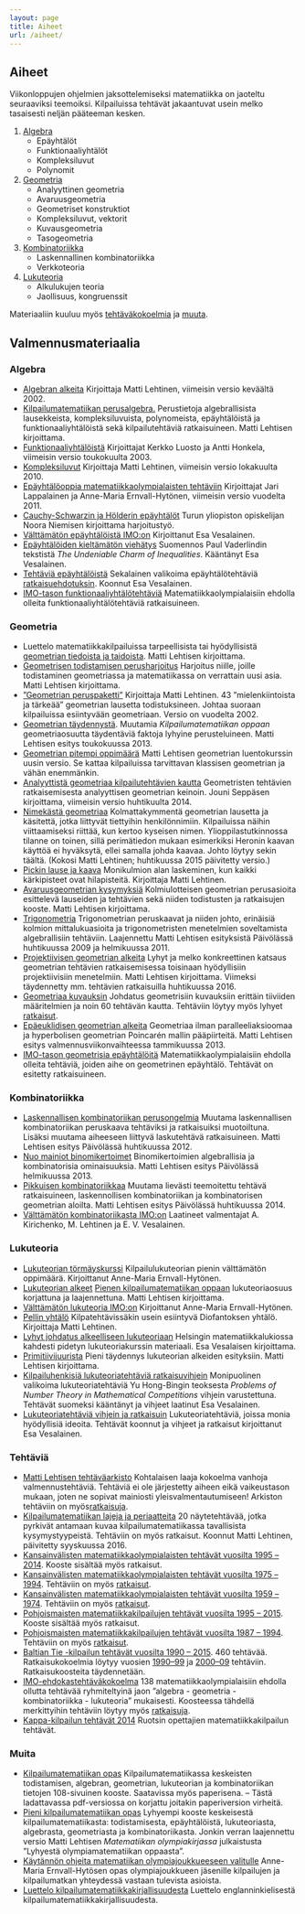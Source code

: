 ```yaml
---
layout: page
title: Aiheet
url: /aiheet/
---
```

## <a name="teemat"></a>Aiheet

Viikonloppujen ohjelmien jaksottelemiseksi matematiikka on jaoteltu
seuraaviksi teemoiksi. Kilpailuissa tehtävät jakaantuvat usein melko
tasaisesti neljän pääteeman kesken.

1.  [Algebra](#algebra)
    *   Epäyhtälöt
    *   Funktionaaliyhtälöt
    *   Kompleksiluvut
    *   Polynomit
2.  [Geometria](#geometria)
    *   Analyyttinen geometria
    *   Avaruusgeometria
    *   Geometriset konstruktiot
    *   Kompleksiluvut, vektorit
    *   Kuvausgeometria
    *   Tasogeometria
3.  [Kombinatoriikka](#kombinatoriikka)
    *   Laskennallinen kombinatoriikka
    *   Verkkoteoria
4.  [Lukuteoria](#lukuteoria)
    *   Alkulukujen teoria
    *   Jaollisuus, kongruenssit

Materiaaliin kuuluu myös [tehtäväkokoelmia](#tehtavat) ja [muuta](#muita).

## Valmennus&shy;materiaalia

### <a name="algebra"></a>Algebra

*   [Algebran alkeita](/kirjallisuus/alg02.pdf)
    Kirjoittaja Matti Lehtinen, viimeisin versio keväältä 2002.
*   [Kilpailumatematiikan perusalgebra.](/kirjallisuus/perusalgebra.pdf)
     Perustietoja algebrallisista lausekkeista, kompleksi&shy;luvuista, polynomeista,
	 epäyhtälöistä ja funktionaali&shy;yhtälöistä sekä kilpailutehtäviä ratkaisuineen.
	 Matti Lehtisen kirjoittama.
*   [Funktionaaliyhtälöistä](/kirjallisuus/fy.pdf)
    Kirjoittajat Kerkko Luosto ja Antti Honkela, viimeisin versio toukokuulta 2003.
*   [Kompleksiluvut](/kirjallisuus/kompleksiluvut.pdf)
    Kirjoittaja Matti Lehtinen, viimeisin versio lokakuulta 2010.
*   [Epäyhtälöoppia matematiikka&shy;olympialaisten tehtäviin](/kirjallisuus/eykirja.pdf)
    Kirjoittajat Jari Lappalainen ja Anne-Maria Ernvall-Hytönen, viimeisin versio vuodelta 2011.
*   [Cauchy-Schwarzin ja Hölderin epäyhtälöt](/kirjallisuus/Holderey.pdf)
    Turun yliopiston opiskelijan Noora Niemisen kirjoittama harjoitustyö.
*   [Välttämätön epäyhtälöistä IMO:on](/kirjallisuus/imo_epayht.pdf)
    Kirjoittanut Esa Vesalainen.
*   [Epäyhtälöiden kieltämätön viehätys](/kirjallisuus/vaderlind.pdf)
    Suomennos Paul Vaderlindin tekstistä _The Undeniable Charm of Inequalities_.
	Kääntänyt Esa Vesalainen.
*   [Tehtäviä epäyhtälöistä](/kirjallisuus/inequalities.pdf)
    Sekalainen valikoima epäyhtälö&shy;tehtäviä
    [ratkaisuehdotuksin](/kirjallisuus/inequalities_solutions.pdf).
	Koonnut Esa Vesalainen.
*   [IMO-tason funktionaaliyhtälötehtäviä](/kirjallisuus/imoehdfnyht.pdf)
    Matematiikka&shy;olympialaisiin ehdolla olleita funktionaali&shy;yhtälö&shy;tehtäviä ratkaisuineen.

### <a name="geometria"></a>Geometria

*   Luettelo matematiikka&shy;kilpailuissa tarpeellisista tai hyödyllisistä
	[geometrian tiedoista ja taidoista](/kirjallisuus/geompakko.pdf).
    Matti Lehtisen kirjoittama.
*   [Geometrisen todistamisen perusharjoitus](/kirjallisuus/geomtodharj.pdf)
	Harjoitus niille, joille todistaminen geometriassa ja matematiikassa on
	verrattain uusi asia. Matti Lehtisen kirjoittama.
*   [”Geometrian peruspaketti”](/kirjallisuus/geomperusp.pdf)
	Kirjoittaja Matti Lehtinen. 43 ”mielenkiintoista ja tärkeää” geometrian
	lausetta todistuksineen. Johtaa suoraan kilpailuissa esiintyvään geometriaan.
	Versio on vuodelta 2002.
*   [Geometrian täydennystä](/kirjallisuus/geomlis13.pdf).
	Muutamia _Kilpailumatematiikan oppaan_ geometriaosuutta täydentäviä faktoja
	lyhyine perusteluineen. Matti Lehtisen esitys toukokuussa 2013.
*   [Geometrian pitempi oppimäärä](http://www.elisanet.fi/matti.t.lehtinen/Geom2016kaikki.pdf)
	Matti Lehtisen geometrian luentokurssin uusin versio. Se kattaa kilpailuissa
	tarvittavan klassisen geometrian ja vähän enemmänkin. 
*   [Analyyttistä geometriaa kilpailutehtävien kautta](/kirjallisuus/ag.pdf)
    Geometristen tehtävien ratkaisemisesta analyyttisen geometrian keinoin.
	Jouni Seppäsen kirjoittama, viimeisin versio huhtikuulta 2014.
*   [Nimekästä geometriaa](/kirjallisuus/nimigeom.pdf)
    Kolmattakymmentä geometrian lausetta ja käsitettä, jotka liittyvät tiettyihin
	henkilönnimiin. Kilpailuissa näihin viittaamiseksi riittää, kun kertoo kyseisen nimen.
	Ylioppilastutkinnossa tilanne on toinen, sillä perimätiedon mukaan esimerkiksi
	Heronin kaavan käyttöä ei hyväksytä, ellei samalla johda kaavaa.
	Johto löytyy sekin täältä. (Kokosi Matti Lehtinen; huhtikuussa 2015 päivitetty versio.)
*   [Pickin lause ja kaava](/kirjallisuus/pick.pdf)
    Monikulmion alan laskeminen, kun kaikki kärkipisteet ovat hilapisteitä. Kirjoittaja Matti Lehtinen.
*   [Avaruusgeometrian kysymyksiä](/kirjallisuus/avgeom.pdf)
	Kolmiulotteisen geometrian perusasioita esittelevä lauseiden ja tehtävien
	sekä niiden todistusten ja ratkaisujen kooste. Matti Lehtisen kirjoittama.
*   [Trigonometria](/kirjallisuus/trig.pdf)
	Trigonometrian peruskaavat ja niiden johto, erinäisiä kolmion mittalukuasioita
	ja trigonometristen menetelmien soveltamista algebrallisiin tehtäviin.
	Laajennettu Matti Lehtisen esityksistä Päivölässä huhtikuussa 2009 ja helmikuussa 2011.
*   [Projektiivisen geometrian alkeita](/kirjallisuus/projgeom.pdf)
	Lyhyt ja melko konkreettinen katsaus geometrian tehtävien ratkaisemisessa
	toisinaan hyödyllisiin projektiivisiin menetelmiin. Matti Lehtisen kirjoittama. Viimeksi täydennetty mm. tehtävien ratkaisuilla huhtikuussa 2016.
*   [Geometriaa kuvauksin](/kirjallisuus/geomkuvteht.pdf)
    Johdatus geometrisiin kuvauksiin erittäin tiiviiden määritelmien ja noin 60 tehtävän
	kautta. Tehtäviin löytyy myös lyhyet [ratkaisut](/kirjallisuus/geomkuvratk.pdf).
*   [Epäeuklidisen geometrian alkeita](/kirjallisuus/eeukl.pdf)
    Geometriaa ilman paralleeliaksioomaa ja hyperbolisen geometrian Poincarén mallin
	pääpiirteitä. Matti Lehtisen esitys valmennusviikonvaihteessa tammikuussa 2013.
*   [IMO-tason geometrisia epäyhtälöitä](/kirjallisuus/imoehdgeomey.pdf)
	Matematiikka&shy;olympialaisiin ehdolla olleita tehtäviä, joiden aihe on geometrinen epäyhtälö.
	Tehtävät on esitetty ratkaisuineen.

### <a name="kombinatoriikka"></a>Kombinatoriikka

*   [Laskennallisen kombinatoriikan perusongelmia](/kirjallisuus/laskkomb.pdf)
    Muutama laskennallisen kombinatoriikan peruskaava tehtäviksi ja ratkaisuiksi
	muotoiltuna. Lisäksi muutama aiheeseen liittyvä laskutehtävä ratkaisuineen.
	Matti Lehtisen esitys Päivölässä huhtikuussa 2012.
*   [Nuo mainiot binomikertoimet](/kirjallisuus/binomikert.pdf)
	Binomikertoimien algebrallisia ja kombinatorisia ominaisuuksia. Matti Lehtisen
	esitys Päivölässä helmikuussa 2013.
*   [Pikkuisen kombinatoriikkaa](/kirjallisuus/komb_pikk.pdf)
    Muutama lievästi teemoitettu tehtävä ratkaisuineen, laskennollisen kombinatoriikan
	ja kombinatorisen geometrian aloilta. Matti Lehtisen esitys Päivölässä huhtikuussa 2014.
*   [Välttämätön kombinatoriikasta IMO:on](/kirjallisuus/imo_komb.pdf)
    Laatineet valmentajat A. Kirichenko, M. Lehtinen ja E. V. Vesalainen.

### <a name="lukuteoria"></a>Lukuteoria

*   [Lukuteorian törmäyskurssi](/kirjallisuus/tormayskurssi.pdf)
    Kilpailulukuteorian pienin välttämätön oppimäärä. Kirjoittanut Anne-Maria Ernvall-Hytönen.
*   [Lukuteorian alkeet](/kirjallisuus/lukuteoria2011.pdf)
    [Pienen kilpailumatematiikan oppaan](/kirjallisuus/opas.pdf) lukuteoriaosuus korjattuna
	ja laajennettuna. Matti Lehtisen kirjoittama.
*   [Välttämätön lukuteoria IMO:on](/kirjallisuus/imo_lukut.pdf)
    Kirjoittanut Anne-Maria Ernvall-Hytönen.
*   [Pellin yhtälö](/kirjallisuus/pell.pdf)
    Kilpatehtävissäkin usein esiintyvä Diofantoksen yhtälö. Kirjoittaja Matti Lehtinen.
*   [Lyhyt johdatus alkeelliseen lukuteoriaan](/kirjallisuus/laajalukuteoriamoniste.pdf)
    Helsingin matematiikkalukiossa kahdesti pidetyn lukuteoriakurssin materiaali.
	Esa Vesalaisen kirjoittama.
*   [Primitiivijuurista](/kirjallisuus/primitiivijuuret.pdf) Pieni täydennys lukuteorian alkeiden esityksiin. Matti Lehtisen kirjoittama.
*   [Kilpailuhenkisiä lukuteoriatehtäviä ratkaisuvihjein](/kirjallisuus/kilpailulukuteoriaa.pdf)
    Monipuolinen valikoima lukuteoriatehtäviä Yu Hong-Bingin teoksesta
	_Problems of Number Theory in Mathematical Competitions_ vihjein varustettuna.
	Tehtävät suomeksi kääntänyt ja vihjeet laatinut Esa Vesalainen.
*   [Lukuteoriatehtäviä vihjein ja ratkaisuin](/kirjallisuus/lukuteoriaa.pdf)
    Lukuteoriatehtäviä, joissa monia hyödyllisiä ideoita. Tehtävät koonnut ja vihjeet
	ja ratkaisut kirjoittanut Esa Vesalainen.

### <a name="tehtavat"></a>Tehtäviä

*   [Matti Lehtisen tehtäväarkisto](http://www.elisanet.fi/matti.t.lehtinen/tehtarkisto.pdf)
    Kohtalaisen laaja kokoelma vanhoja valmennustehtäviä. Tehtäviä ei ole järjestetty aiheen
	eikä vaikeustason mukaan, joten ne sopivat mainiosti yleis&shy;valmentautumiseen!
	Arkiston tehtäviin on myös[ratkaisuja](http://www.elisanet.fi/matti.t.lehtinen/ratkarkisto.pdf).
*   [Kilpailumatematiikan lajeja ja periaatteita](/kirjallisuus/kilpmatesitt.pdf)
	20 näytetehtävää, jotka pyrkivät antamaan kuvaa kilpailumatematiikassa tavallisista
	kysymystyypeistä. Tehtäviin on myös ratkaisut. Koonnut Matti Lehtinen, päivitetty syyskuussa 2016.
*   [Kansainvälisten matematiikka&shy;olympialaisten tehtävät vuosilta 1995 – 2014](/IMO/imokaikki.pdf).
	Kooste sisältää myös ratkaisut.
*   [Kansainvälisten matematiikka&shy;olympialaisten tehtävät vuosilta 1975 – 1994](/IMO/imot75_94.pdf).
	Tehtäviin on myös [ratkaisut](/IMO/imor75_94.pdf).
*   [Kansainvälisten matematiikka&shy;olympialaisten tehtävät vuosilta 1959 – 1974](/IMO/imot59_74.pdf).
	Tehtäviin on myös [ratkaisut](/IMO/imor59_74.pdf).
*   [Pohjoismaisten matematiikka&shy;kilpailujen tehtävät vuosilta 1995 – 2015](/PM/nmckaikki.pdf).
	Kooste sisältää myös ratkaisut.
*   [Pohjoismaisten matematiikka&shy;kilpailujen tehtävät vuosilta 1987 – 1994](/PM/nmct87_94.pdf).
	Tehtäviin on myös [ratkaisut](/PM/nmcr87_94.pdf).
*   [Baltian Tie -kilpailun tehtävät vuosilta 1990 – 2015](/Baltian_tie/bwteht.pdf). 
	460 tehtävää. Ratkaisukokoelmia löytyy vuosien [1990–99](/Baltian_tie/Btratk1990_99.pdf)
	ja [2000–09](/Baltian_tie/Btratk2000_09.pdf) tehtäviin. Ratkaisu&shy;koosteita täydennetään.
*   [IMO-ehdokastehtäväkokoelma](/kirjallisuus/imoehdteht.pdf)
    138 matematiikka&shy;olympialaisiin ehdolla ollutta tehtävää ryhmiteltyinä jaon
	”algebra - geometria - kombinatoriikka - lukuteoria” mukaisesti. Koosteessa tähdellä merkittyihin tehtäviin löytyy myös [ratkaisuja](/kirjallisuus/imoehdratk.pdf).
*   [Kappa-kilpailun tehtävät 2014](/Kappa/Kappa_14_teht.pdf) Ruotsin opettajien matematiikkakilpailun tehtävät.

### <a name="muita"></a>Muita

*   [Kilpailumatematiikan opas](/kirjallisuus/kilpmatopas.pdf)
    Kilpailumatematiikassa keskeisten todistamisen, algebran, geometrian, lukuteorian ja
	kombinatoriikan tietojen 108-sivuinen kooste. Saatavissa myös paperisena.
	– Tästä ladattavassa pdf-versiossa on korjattu joitakin paperiversion virheitä.
*   [Pieni kilpailumatematiikan opas](/kirjallisuus/opas.pdf)
    Lyhyempi kooste keskeisestä kilpailumatematiikasta: todistamisesta, epäyhtälöistä,
	lukuteoriasta, algebrasta, geometriasta ja kombinatoriikasta. Jonkin verran laajennettu
	versio Matti Lehtisen _Matematiikan olympiakirjassa_ julkaistusta ”Lyhyestä
	olympia&shy;matematiikan oppaasta”.
*   [Käytännön ohjeita matematiikan olympiajoukkueeseen valitulle](/kirjallisuus/kaytannon_ohjeet.pdf)
     Anne-Maria Ernvall-Hytösen opas olympiajoukkueen jäsenille kilpailujen ja kilpailumatkan
	 yhteydessä vastaan tulevista asioista.
*   [Luettelo kilpailumatematiikkakirjallisuudesta](http://www.elisanet.fi/matti.t.Lehtinen/ongelmanratkaisu.html)
    Luettelo englanninkielisestä kilpailu&shy;matematiikka&shy;kirjallisuudesta.
